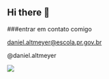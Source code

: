 ## Hi there 👋

###entrar em contato comigo

daniel.altmeyer@escola.pr.gov.br

@daniel.altmeyer

![](https://media1.tenor.com/m/Csv2Y-Ger00AAAAC/nice-to-meet-you-cat.gif)
